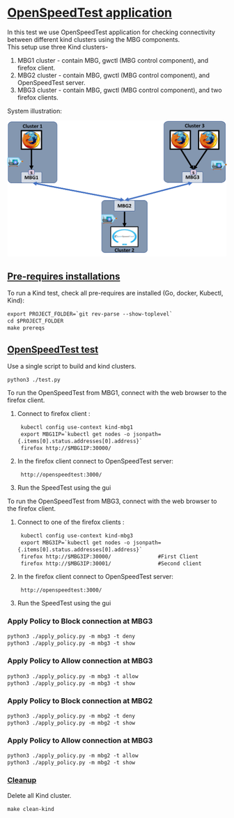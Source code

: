 # <ins>OpenSpeedTest application<ins>
In this test we use OpenSpeedTest application for checking connectivity between different kind clusters using the MBG components.  
This setup use three Kind clusters- 
1. MBG1 cluster - contain MBG, gwctl (MBG control component), and firefox client.
2. MBG2 cluster - contain MBG, gwctl (MBG control component), and OpenSpeedTest server.
3. MBG3 cluster - contain MBG, gwctl (MBG control component), and two firefox clients.
     
System illustration:


![alt text](../../..//docs/openspeedtest.png)
## <ins> Pre-requires installations <ins>
To run a Kind test, check all pre-requires are installed (Go, docker, Kubectl, Kind):

    export PROJECT_FOLDER=`git rev-parse --show-toplevel`
    cd $PROJECT_FOLDER
    make prereqs

## <ins> OpenSpeedTest test<ins>
Use a single script to build and kind clusters. 

    python3 ./test.py

To run the OpenSpeedTest from MBG1, connect with the web browser to the firefox client.
1. Connect to firefox client :
   
        kubectl config use-context kind-mbg1  
        export MBG1IP=`kubectl get nodes -o jsonpath={.items[0].status.addresses[0].address}`  
        firefox http://$MBG1IP:30000/
2. In the firefox client connect to OpenSpeedTest server:  
   
        http://openspeedtest:3000/ 
3. Run the SpeedTest using the gui

To run the OpenSpeedTest from MBG3, connect with the web browser to the firefox client.
1. Connect to one of the firefox clients :  

        kubectl config use-context kind-mbg3  
        export MBG3IP=`kubectl get nodes -o jsonpath={.items[0].status.addresses[0].address}`  
        firefox http://$MBG3IP:30000/               #First Client
        firefox http://$MBG3IP:30001/               #Second client
2. In the firefox client connect to OpenSpeedTest server:  
   
        http://openspeedtest:3000/ 
3. Run the SpeedTest using the gui

### Apply Policy to Block connection at MBG3
    python3 ./apply_policy.py -m mbg3 -t deny
    python3 ./apply_policy.py -m mbg3 -t show
    
### Apply Policy to Allow connection at MBG3
    python3 ./apply_policy.py -m mbg3 -t allow
    python3 ./apply_policy.py -m mbg3 -t show
    

### Apply Policy to Block connection at MBG2
    python3 ./apply_policy.py -m mbg2 -t deny
    python3 ./apply_policy.py -m mbg2 -t show
    
### Apply Policy to Allow connection at MBG3
    python3 ./apply_policy.py -m mbg2 -t allow
    python3 ./apply_policy.py -m mbg2 -t show
    
### <ins> Cleanup <ins>
Delete all Kind cluster.

    make clean-kind

